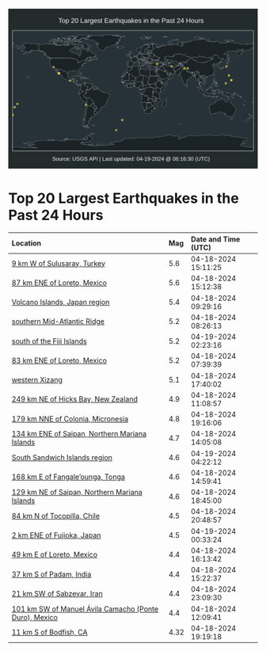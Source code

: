 ![Map](./map.png)

# Top 20 Largest Earthquakes in the Past 24 Hours

| Location | Mag | Date and Time (UTC) |
|:---|:---|:---|
| [9 km W of Sulusaray, Turkey](https://earthquake.usgs.gov/earthquakes/eventpage/us7000mcxc) | 5.6 | 04-18-2024 15:11:25 |
| [87 km ENE of Loreto, Mexico](https://earthquake.usgs.gov/earthquakes/eventpage/us7000mcxe) | 5.6 | 04-18-2024 15:12:38 |
| [Volcano Islands, Japan region](https://earthquake.usgs.gov/earthquakes/eventpage/us7000mcul) | 5.4 | 04-18-2024 09:29:16 |
| [southern Mid-Atlantic Ridge](https://earthquake.usgs.gov/earthquakes/eventpage/us7000mcua) | 5.2 | 04-18-2024 08:26:13 |
| [south of the Fiji Islands](https://earthquake.usgs.gov/earthquakes/eventpage/us7000md1y) | 5.2 | 04-19-2024 02:23:16 |
| [83 km ENE of Loreto, Mexico](https://earthquake.usgs.gov/earthquakes/eventpage/us7000mcu3) | 5.2 | 04-18-2024 07:39:39 |
| [western Xizang](https://earthquake.usgs.gov/earthquakes/eventpage/us7000mczb) | 5.1 | 04-18-2024 17:40:02 |
| [249 km NE of Hicks Bay, New Zealand](https://earthquake.usgs.gov/earthquakes/eventpage/us7000mcuy) | 4.9 | 04-18-2024 11:08:57 |
| [179 km NNE of Colonia, Micronesia](https://earthquake.usgs.gov/earthquakes/eventpage/us7000mczu) | 4.8 | 04-18-2024 19:16:06 |
| [134 km ENE of Saipan, Northern Mariana Islands](https://earthquake.usgs.gov/earthquakes/eventpage/us7000mcx6) | 4.7 | 04-18-2024 14:05:08 |
| [South Sandwich Islands region](https://earthquake.usgs.gov/earthquakes/eventpage/us7000md2s) | 4.6 | 04-19-2024 04:22:12 |
| [168 km E of Fangale’ounga, Tonga](https://earthquake.usgs.gov/earthquakes/eventpage/us7000mcx7) | 4.6 | 04-18-2024 14:59:41 |
| [129 km NE of Saipan, Northern Mariana Islands](https://earthquake.usgs.gov/earthquakes/eventpage/us7000mczy) | 4.6 | 04-18-2024 18:45:00 |
| [84 km N of Tocopilla, Chile](https://earthquake.usgs.gov/earthquakes/eventpage/us7000md0f) | 4.5 | 04-18-2024 20:48:57 |
| [2 km ENE of Fujioka, Japan](https://earthquake.usgs.gov/earthquakes/eventpage/us7000md1g) | 4.5 | 04-19-2024 00:33:24 |
| [49 km E of Loreto, Mexico](https://earthquake.usgs.gov/earthquakes/eventpage/us7000mcz1) | 4.4 | 04-18-2024 16:13:42 |
| [37 km S of Padam, India](https://earthquake.usgs.gov/earthquakes/eventpage/us7000mcxf) | 4.4 | 04-18-2024 15:22:37 |
| [21 km SW of Sabzevar, Iran](https://earthquake.usgs.gov/earthquakes/eventpage/us7000md15) | 4.4 | 04-18-2024 23:09:30 |
| [101 km SW of Manuel Ávila Camacho (Ponte Duro), Mexico](https://earthquake.usgs.gov/earthquakes/eventpage/us7000mcve) | 4.4 | 04-18-2024 12:09:41 |
| [11 km S of Bodfish, CA](https://earthquake.usgs.gov/earthquakes/eventpage/ci40549375) | 4.32 | 04-18-2024 19:19:18 |

